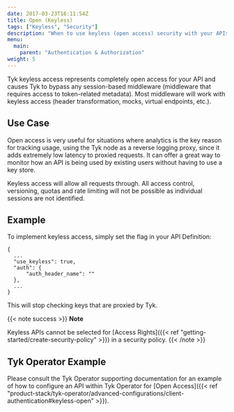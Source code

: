 ```yaml
---
date: 2017-03-23T16:11:54Z
title: Open (Keyless)
tags: ["Keyless", "Security"]
description: "When to use keyless (open access) security with your APIs"
menu:
  main:
    parent: "Authentication & Authorization"
weight: 5 
---
```


Tyk keyless access represents completely open access for your API and causes Tyk to bypass any session-based middleware (middleware that requires access to token-related metadata). Most middleware will work with keyless access (header transformation, mocks, virtual endpoints, etc.).

## Use Case

Open access is very useful for situations where analytics is the key reason for tracking usage, using the Tyk node as a reverse logging proxy, since it adds extremely low latency to proxied requests. It can offer a great way to monitor how an API is being used by existing users without having to use a key store.

Keyless access will allow all requests through. All access control, versioning, quotas and rate limiting will not be possible as individual sessions are not identified.

## Example

To implement keyless access, simply set the flag in your API Definition:

```{.copyWrapper}
{
  ...
  "use_keyless": true,
  "auth": {
      "auth_header_name": ""
  },
  ...
}
```
This will stop checking keys that are proxied by Tyk.

{{< note success >}}
**Note**  

Keyless APIs cannot be selected for [Access Rights]({{< ref "getting-started/create-security-policy" >}}) in a security policy.
{{< /note >}}

## Tyk Operator Example

Please consult the Tyk Operator supporting documentation for an example of how to configure an API within Tyk Operator for [Open Access]({{< ref "product-stack/tyk-operator/advanced-configurations/client-authentication#keyless-open" >}}).
